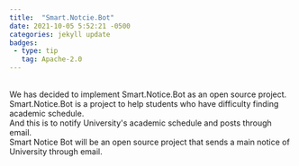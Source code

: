 ```yaml
---
title:  "Smart.Notcie.Bot"
date: 2021-10-05 5:52:21 -0500
categories: jekyll update
badges:
 - type: tip
   tag: Apache-2.0
---
```

<br>
We has decided to implement Smart.Notice.Bot as an open source project.<br> Smart.Notice.Bot is a project to help students who have difficulty finding academic schedule. <br>And this is to notify University's academic schedule and posts through email. <br>
Smart Notice Bot will be an open source project that sends a main notice of University through email.
